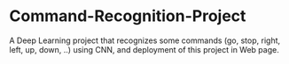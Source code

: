 # Command-Recognition-Project
A Deep Learning project that recognizes some commands (go, stop, right, left, up, down, ..) using CNN, and deployment of this project in Web page.
